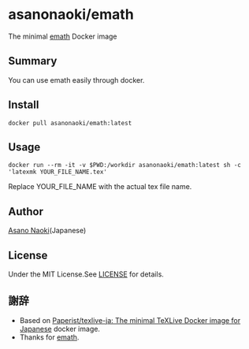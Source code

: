 # asanonaoki/emath
The minimal [emath](http://emath.s40.xrea.com/) Docker image


## Summary
You can use emath easily through docker.


## Install
```
docker pull asanonaoki/emath:latest
```

## Usage
```
docker run --rm -it -v $PWD:/workdir asanonaoki/emath:latest sh -c 'latexmk YOUR_FILE_NAME.tex'
```
Replace YOUR_FILE_NAME with the actual tex file name.


## Author
[Asano Naoki](https://asanonaoki.com/blog/)(Japanese)


## License
Under the MIT License.See [LICENSE](/LICENSE) for details.


## 謝辞
- Based on [Paperist/texlive-ja: The minimal TeXLive Docker image for Japanese](https://github.com/Paperist/texlive-ja) docker image.
- Thanks for [emath](http://emath.s40.xrea.com/).

